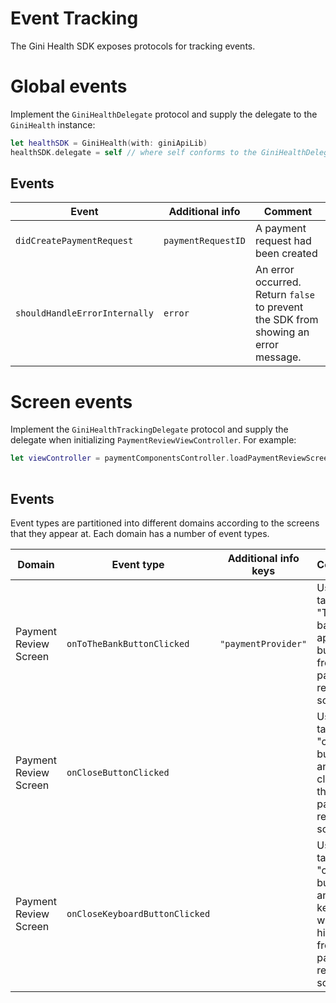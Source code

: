 Event Tracking
=============================

The Gini Health SDK exposes protocols for tracking events. 

# Global events

Implement the `GiniHealthDelegate` protocol and supply the delegate to the `GiniHealth` instance:

```swift
let healthSDK = GiniHealth(with: giniApiLib)
healthSDK.delegate = self // where self conforms to the GiniHealthDelegate protocol
````
## Events

| Event | Additional info | Comment |
| --- | --- | --- | 
| `didCreatePaymentRequest` | `paymentRequestID`| A payment request had been created |
| `shouldHandleErrorInternally` | `error` | An error occurred. Return `false` to prevent the SDK from showing an error message. |


# Screen events

Implement the `GiniHealthTrackingDelegate` protocol and supply the delegate when initializing `PaymentReviewViewController`. For example:

```swift
let viewController = paymentComponentsController.loadPaymentReviewScreenFor(documentID: documentId,
                                                                            trackingDelegate: self)
```

## Events

Event types are partitioned into different domains according to the screens that they appear at. Each domain has a number of event types.

| Domain | Event type | Additional info keys | Comment |
| --- | --- | --- | --- | 
| Payment Review Screen | `onToTheBankButtonClicked` |`"paymentProvider"`| User tapped "To the banking app" button from the payment review screen |
| Payment Review Screen | `onCloseButtonClicked` || User tapped "close" button and closed the payment review screen |
| Payment Review Screen | `onCloseKeyboardButtonClicked` || User tapped "close" button and keyboard will be hidden from the payment review screen |

